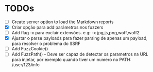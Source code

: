# TODOs

- [ ] Create server option to load the Markdown reports
- [x] Criar opção para add parâmetros nos fuzzers
- [ ] Add flag -x para excluir extensões. e.g: -x jpg,js,png,woff,woff2
- [x] Ajustar o parse payloads para fazer parsing de apenas um payload, para resolver o problema do SSRF
- [ ] Add FuzzCookie()
- [ ] Add FuzzPath() - Deve ser capaz de detectar os parametros na URL para injetar, por exemplo quando tiver um numero no PATH: /user/123/info

